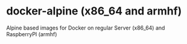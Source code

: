 # docker-alpine (x86_64 and armhf)
Alpine based images for Docker on regular Server (x86_64) and RaspberryPI (armhf)

